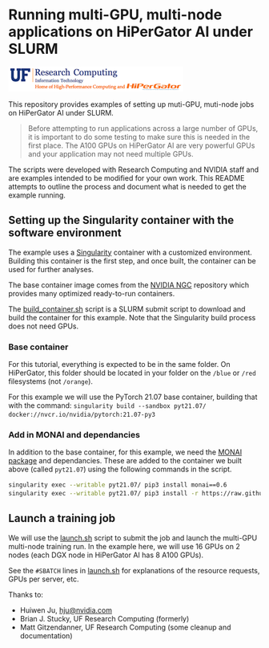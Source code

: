 # Running multi-GPU, multi-node applications on HiPerGator AI under SLURM

![UF Research Computing logo](images/ufrc_logo.png)

This repository provides examples of setting up muti-GPU, muti-node jobs on HiPerGator AI under SLURM.
 > Before attempting to run applications across a large number of GPUs, it is important to do some testing to make sure this is needed in the first place. The A100 GPUs on HiPerGator AI are very powerful GPUs and your application may not need multiple GPUs.

The scripts were developed with Research Computing and NVIDIA staff and are examples intended to be modified for your own work. This README attempts to outline the process and document what is needed to get the example running. 

## Setting up the Singularity container with the software environment

The example uses a [Singularity](https://sylabs.io/singularity/) container with a customized environment. Building this container is the first step, and once built, the container can be used for further analyses.

The base container image comes from the [NVIDIA NGC](https://ngc.nvidia.com/catalog) repository which provides many optimized ready-to-run containers.

The [build_container.sh](build_container.sh) script is a SLURM submit script to download and build the container for this example. Note that the Singularity build process does not need GPUs.

### Base container

For this tutorial, everything is expected to be in the same folder. On HiPerGator, this folder should be located in your folder on the `/blue` or `/red` filesystems (not `/orange`).

For this example we will use the PyTorch 21.07 base container, building that with the command: `singularity build --sandbox pyt21.07/ docker://nvcr.io/nvidia/pytorch:21.07-py3`

### Add in MONAI and dependancies

In addition to the base container, for this example, we need the [MONAI package](https://monai.io/) and dependancies. These are added to the container we built above (called `pyt21.07`) using the following commands in the script.

```bash
singularity exec --writable pyt21.07/ pip3 install monai==0.6
singularity exec --writable pyt21.07/ pip3 install -r https://raw.githubusercontent.com/Project-MONAI/MONAI/dev/requirements-dev.txt
```

## Launch a training job

We will use the [launch.sh](launch.sh) script to submit the job and launch the multi-GPU multi-node training run. In the example here, we will use 16 GPUs on 2 nodes (each DGX node in HiPerGator AI has 8 A100 GPUs).

See the `#SBATCH` lines in [launch.sh](launch.sh) for explanations of the resource requests, GPUs per server, etc.

Thanks to:
  * Huiwen Ju, hju@nvidia.com
  * Brian J. Stucky, UF Research Computing (formerly)
  * Matt Gitzendanner, UF Research Computing (some cleanup and documentation)

